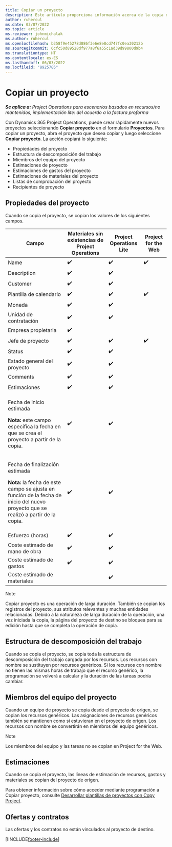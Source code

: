 ```yaml
---
title: Copiar un proyecto
description: Este artículo proporciona información acerca de la copia de proyectos en Dynamics 365 Project Operations.
author: ruhercul
ms.date: 03/07/2022
ms.topic: article
ms.reviewer: johnmichalak
ms.author: ruhercul
ms.openlocfilehash: b358f9e45278d886f3e6e8e8cd747fc0ea30212b
ms.sourcegitcommit: 6cfc50d89528df977a8f6a55c1ad39d99800d9b4
ms.translationtype: HT
ms.contentlocale: es-ES
ms.lasthandoff: 06/03/2022
ms.locfileid: "8925785"
---
```

# <a name="copy-a-project"></a>Copiar un proyecto

_**Se aplica a:** Project Operations para escenarios basados en recursos/no mantenidos, implementación lite: del acuerdo a la factura proforma_

Con Dynamics 365 Project Operations, puede crear rápidamente nuevos proyectos seleccionando **Copiar proyecto** en el formulario **Proyectos**. Para copiar un proyecto, abra el proyecto que desea copiar y luego seleccione **Copiar proyecto**. La acción copiará lo siguiente:

- Propiedades del proyecto 
- Estructura de descomposición del trabajo
- Miembros del equipo del proyecto
- Estimaciones de proyecto
- Estimaciones de gastos del proyecto
- Estimaciones de materiales del proyecto
- Listas de comprobación del proyecto
- Recipientes de proyecto

## <a name="project-properties"></a>Propiedades del proyecto

Cuando se copia el proyecto, se copian los valores de los siguientes campos.

| Campo | Materiales sin existencias de Project Operations | Project Operations Lite | Project for the Web |
|-------|------------------------------------------|-------------------------|---------------------|
| Name | :heavy_check_mark: | :heavy_check_mark: | :heavy_check_mark: |
| Description | :heavy_check_mark: | :heavy_check_mark: | |
| Customer | :heavy_check_mark: | :heavy_check_mark: | |
| Plantilla de calendario | :heavy_check_mark: | :heavy_check_mark: | :heavy_check_mark: |
| Moneda | :heavy_check_mark: | :heavy_check_mark: | |
| Unidad de contratación | :heavy_check_mark: | :heavy_check_mark: | |
| Empresa propietaria | :heavy_check_mark: | | |
| Jefe de proyecto | :heavy_check_mark: | :heavy_check_mark: | :heavy_check_mark: |
| Status | :heavy_check_mark: | :heavy_check_mark: | |
| Estado general del proyecto | :heavy_check_mark: | :heavy_check_mark: | |
| Comments | :heavy_check_mark: | :heavy_check_mark: | |
| Estimaciones | :heavy_check_mark: | :heavy_check_mark: | |
| <p>Fecha de inicio estimada</p><p><strong>Nota:</strong> este campo especifica la fecha en que se crea el proyecto a partir de la copia. | :heavy_check_mark: | :heavy_check_mark: | |
| <p>Fecha de finalización estimada</p><p><strong>Nota:</strong> la fecha de este campo se ajusta en función de la fecha de inicio del nuevo proyecto que se realizó a partir de la copia.</p> | :heavy_check_mark: | :heavy_check_mark: | |
| Esfuerzo (horas) | :heavy_check_mark: | :heavy_check_mark: | |
| Coste estimado de mano de obra | :heavy_check_mark: | :heavy_check_mark: | |
| Coste estimado de gastos | :heavy_check_mark: | :heavy_check_mark: | |
| Coste estimado de materiales | | :heavy_check_mark: | |

> [!NOTE]
> Copiar proyecto es una operación de larga duración. También se copian los registros del proyecto, sus atributos relevantes y muchas entidades relacionadas. Debido a la naturaleza de larga duración de la operación, una vez iniciada la copia, la página del proyecto de destino se bloquea para su edición hasta que se completa la operación de copia.

## <a name="work-breakdown-structure"></a>Estructura de descomposición del trabajo

Cuando se copia el proyecto, se copia toda la estructura de descomposición del trabajo cargada por los recursos. Los recursos con nombre se sustituyen por recursos genéricos. Si los recursos con nombre no tienen las mismas horas de trabajo que el recurso genérico, la programación se volverá a calcular y la duración de las tareas podría cambiar.

## <a name="project-team-members"></a>Miembros del equipo del proyecto

Cuando un equipo de proyecto se copia desde el proyecto de origen, se copian los recursos genéricos. Las asignaciones de recursos genéricos también se mantienen como si estuvieran en el proyecto de origen. Los recursos con nombre se convertirán en miembros del equipo genéricos.

> [!NOTE]
> Los miembros del equipo y las tareas no se copian en Project for the Web.

## <a name="estimates"></a>Estimaciones

Cuando se copia el proyecto, las líneas de estimación de recursos, gastos y materiales se copian del proyecto de origen. 

Para obtener información sobre cómo acceder mediante programación a Copiar proyecto, consulte [Desarrollar plantillas de proyectos con Copy Project](dev-copy-project.md).

## <a name="quotes-and-contracts"></a>Ofertas y contratos

Las ofertas y los contratos no están vinculados al proyecto de destino.

[!INCLUDE[footer-include](../includes/footer-banner.md)]
